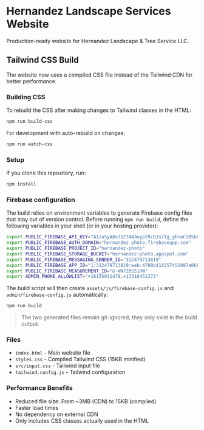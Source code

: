 # Hernandez Landscape Services Website

Production-ready website for Hernandez Landscape & Tree Service LLC.

## Tailwind CSS Build

The website now uses a compiled CSS file instead of the Tailwind CDN for better performance.

### Building CSS

To rebuild the CSS after making changes to Tailwind classes in the HTML:

```bash
npm run build-css
```

For development with auto-rebuild on changes:

```bash
npm run watch-css
```

### Setup

If you clone this repository, run:

```bash
npm install
```

### Firebase configuration

The build relies on environment variables to generate Firebase config files that stay out of version control. Before running `npm run build`, define the following variables in your shell (or in your hosting provider):

```bash
export PUBLIC_FIREBASE_API_KEY="AIzaSyA8vJUZ7443oyptRcOJs7Ig_gbrwCSB5bA"
export PUBLIC_FIREBASE_AUTH_DOMAIN="hernandez-photo.firebaseapp.com"
export PUBLIC_FIREBASE_PROJECT_ID="hernandez-photo"
export PUBLIC_FIREBASE_STORAGE_BUCKET="hernandez-photo.appspot.com"
export PUBLIC_FIREBASE_MESSAGING_SENDER_ID="312479713819"
export PUBLIC_FIREBASE_APP_ID="1:312479713819:web:4788b418257451097a06be"
export PUBLIC_FIREBASE_MEASUREMENT_ID="G-WN7Z0S51HW"
export ADMIN_PHONE_ALLOWLIST="+18155011478,+13316451372"
```

The build script will then create `assets/js/firebase-config.js` and `admin/firebase-config.js` automatically:

```bash
npm run build
```

> The two generated files remain git-ignored; they only exist in the build output.

### Files

- `index.html` - Main website file
- `styles.css` - Compiled Tailwind CSS (15KB minified)
- `src/input.css` - Tailwind input file
- `tailwind.config.js` - Tailwind configuration

### Performance Benefits

- Reduced file size: From ~3MB (CDN) to 15KB (compiled)
- Faster load times
- No dependency on external CDN
- Only includes CSS classes actually used in the HTML
